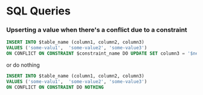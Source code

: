 # SQL Queries


### Upserting a value when there's a conflict due to a constraint
```sql
INSERT INTO $table_name (column1, column2, column3)
VALUES ('some-valu1',  'some-value2', 'some-value3') 
ON CONFLICT ON CONSTRAINT $constraint_name DO UPDATE SET column3 = '$new_value';
```

or do nothing
```sql
INSERT INTO $table_name (column1, column2, column3)
VALUES ('some-valu1',  'some-value2', 'some-value3') 
ON CONFLICT ON CONSTRAINT DO NOTHING
```